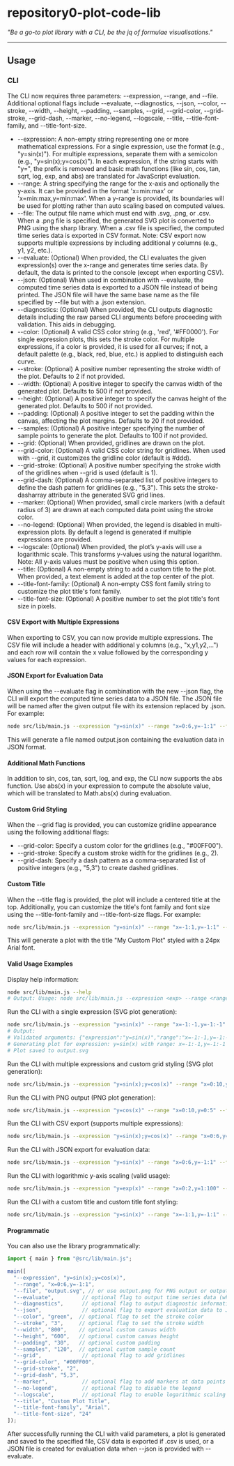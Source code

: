 # repository0-plot-code-lib

_"Be a go-to plot library with a CLI, be the jq of formulae visualisations."_

---

## Usage

### CLI

The CLI now requires three parameters: --expression, --range, and --file. Additional optional flags include --evaluate, --diagnostics, --json, --color, --stroke, --width, --height, --padding, --samples, --grid, --grid-color, --grid-stroke, --grid-dash, --marker, --no-legend, --logscale, --title, --title-font-family, and --title-font-size.

- --expression: A non-empty string representing one or more mathematical expressions. For a single expression, use the format (e.g., "y=sin(x)"). For multiple expressions, separate them with a semicolon (e.g., "y=sin(x);y=cos(x)"). In each expression, if the string starts with "y=", the prefix is removed and basic math functions (like sin, cos, tan, sqrt, log, exp, and abs) are translated for JavaScript evaluation.
- --range: A string specifying the range for the x-axis and optionally the y-axis. It can be provided in the format 'x=min:max' or 'x=min:max,y=min:max'. When a y-range is provided, its boundaries will be used for plotting rather than auto scaling based on computed values.
- --file: The output file name which must end with .svg, .png, or .csv. When a .png file is specified, the generated SVG plot is converted to PNG using the sharp library. When a .csv file is specified, the computed time series data is exported in CSV format. Note: CSV export now supports multiple expressions by including additional y columns (e.g., y1, y2, etc.).
- --evaluate: (Optional) When provided, the CLI evaluates the given expression(s) over the x-range and generates time series data. By default, the data is printed to the console (except when exporting CSV).
- --json: (Optional) When used in combination with --evaluate, the computed time series data is exported to a JSON file instead of being printed. The JSON file will have the same base name as the file specified by --file but with a .json extension.
- --diagnostics: (Optional) When provided, the CLI outputs diagnostic details including the raw parsed CLI arguments before proceeding with validation. This aids in debugging.
- --color: (Optional) A valid CSS color string (e.g., 'red', '#FF0000'). For single expression plots, this sets the stroke color. For multiple expressions, if a color is provided, it is used for all curves; if not, a default palette (e.g., black, red, blue, etc.) is applied to distinguish each curve.
- --stroke: (Optional) A positive number representing the stroke width of the plot. Defaults to 2 if not provided.
- --width: (Optional) A positive integer to specify the canvas width of the generated plot. Defaults to 500 if not provided.
- --height: (Optional) A positive integer to specify the canvas height of the generated plot. Defaults to 500 if not provided.
- --padding: (Optional) A positive integer to set the padding within the canvas, affecting the plot margins. Defaults to 20 if not provided.
- --samples: (Optional) A positive integer specifying the number of sample points to generate the plot. Defaults to 100 if not provided.
- --grid: (Optional) When provided, gridlines are drawn on the plot.
- --grid-color: (Optional) A valid CSS color string for gridlines. When used with --grid, it customizes the gridline color (default is #ddd).
- --grid-stroke: (Optional) A positive number specifying the stroke width of the gridlines when --grid is used (default is 1).
- --grid-dash: (Optional) A comma-separated list of positive integers to define the dash pattern for gridlines (e.g., "5,3"). This sets the stroke-dasharray attribute in the generated SVG grid lines.
- --marker: (Optional) When provided, small circle markers (with a default radius of 3) are drawn at each computed data point using the stroke color.
- --no-legend: (Optional) When provided, the legend is disabled in multi-expression plots. By default a legend is generated if multiple expressions are provided.
- --logscale: (Optional) When provided, the plot’s y-axis will use a logarithmic scale. This transforms y-values using the natural logarithm. Note: All y-axis values must be positive when using this option.
- --title: (Optional) A non-empty string to add a custom title to the plot. When provided, a text element is added at the top center of the plot.
- --title-font-family: (Optional) A non-empty CSS font family string to customize the plot title's font family.
- --title-font-size: (Optional) A positive number to set the plot title's font size in pixels.

#### CSV Export with Multiple Expressions

When exporting to CSV, you can now provide multiple expressions. The CSV file will include a header with additional y columns (e.g., "x,y1,y2,...") and each row will contain the x value followed by the corresponding y values for each expression.

#### JSON Export for Evaluation Data

When using the --evaluate flag in combination with the new --json flag, the CLI will export the computed time series data to a JSON file. The JSON file will be named after the given output file with its extension replaced by .json. For example:

```sh
node src/lib/main.js --expression "y=sin(x)" --range "x=0:6,y=-1:1" --file output.svg --evaluate --json
```

This will generate a file named output.json containing the evaluation data in JSON format.

#### Additional Math Functions

In addition to sin, cos, tan, sqrt, log, and exp, the CLI now supports the abs function. Use abs(x) in your expression to compute the absolute value, which will be translated to Math.abs(x) during evaluation.

#### Custom Grid Styling

When the --grid flag is provided, you can customize gridline appearance using the following additional flags:
- --grid-color: Specify a custom color for the gridlines (e.g., "#00FF00").
- --grid-stroke: Specify a custom stroke width for the gridlines (e.g., 2).
- --grid-dash: Specify a dash pattern as a comma-separated list of positive integers (e.g., "5,3") to create dashed gridlines.

#### Custom Title

When the --title flag is provided, the plot will include a centered title at the top. Additionally, you can customize the title's font family and font size using the --title-font-family and --title-font-size flags. For example:

```sh
node src/lib/main.js --expression "y=sin(x)" --range "x=-1:1,y=-1:1" --file plot.svg --title "My Custom Plot" --title-font-family "Arial" --title-font-size 24
```

This will generate a plot with the title "My Custom Plot" styled with a 24px Arial font.

#### Valid Usage Examples

Display help information:

```sh
node src/lib/main.js --help
# Output: Usage: node src/lib/main.js --expression <exp> --range <range> --file <filepath> [--evaluate] [--diagnostics] [--json] [--color <color>] [--stroke <number>] [--width <number>] [--height <number>] [--padding <number>] [--samples <number>] [--grid] [--grid-color <color>] [--grid-stroke <number>] [--grid-dash <dash_pattern>] [--marker] [--no-legend] [--logscale] [--title <string>] [--title-font-family <fontFamily>] [--title-font-size <fontSize>]
```

Run the CLI with a single expression (SVG plot generation):

```sh
node src/lib/main.js --expression "y=sin(x)" --range "x=-1:-1,y=-1:-1" --file output.svg
# Output:
# Validated arguments: {"expression":"y=sin(x)","range":"x=-1:-1,y=-1:-1","file":"output.svg"}
# Generating plot for expression: y=sin(x) with range: x=-1:-1,y=-1:-1
# Plot saved to output.svg
```

Run the CLI with multiple expressions and custom grid styling (SVG plot generation):

```sh
node src/lib/main.js --expression "y=sin(x);y=cos(x)" --range "x=0:10,y=-1:1" --file customGrid.svg --grid --grid-color "#00FF00" --grid-stroke 2 --grid-dash "5,3"
```

Run the CLI with PNG output (PNG plot generation):

```sh
node src/lib/main.js --expression "y=cos(x)" --range "x=0:10,y=0:5" --file output.png
```

Run the CLI with CSV export (supports multiple expressions):

```sh
node src/lib/main.js --expression "y=sin(x);y=cos(x)" --range "x=0:6,y=-1:1" --file output.csv
```

Run the CLI with JSON export for evaluation data:

```sh
node src/lib/main.js --expression "y=sin(x)" --range "x=0:6,y=-1:1" --file output.svg --evaluate --json
```

Run the CLI with logarithmic y-axis scaling (valid usage):

```sh
node src/lib/main.js --expression "y=exp(x)" --range "x=0:2,y=1:100" --file logscale.svg --logscale
```

Run the CLI with a custom title and custom title font styling:

```sh
node src/lib/main.js --expression "y=sin(x)" --range "x=-1:1,y=-1:1" --file plot.svg --title "My Custom Plot" --title-font-family "Arial" --title-font-size 24
```

#### Programmatic

You can also use the library programmatically:

```js
import { main } from "@src/lib/main.js";

main([
  "--expression", "y=sin(x);y=cos(x)",
  "--range", "x=0:6,y=-1:1",
  "--file", "output.svg", // or use output.png for PNG output or output.csv for CSV export
  "--evaluate",         // optional flag to output time series data (when not exporting CSV)
  "--diagnostics",      // optional flag to output diagnostic information
  "--json",             // optional flag to export evaluation data to JSON
  "--color", "green",  // optional flag to set the stroke color
  "--stroke", "3",     // optional flag to set the stroke width
  "--width", "800",    // optional custom canvas width
  "--height", "600",   // optional custom canvas height
  "--padding", "30",   // optional custom padding
  "--samples", "120",  // optional custom sample count
  "--grid",             // optional flag to add gridlines
  "--grid-color", "#00FF00",
  "--grid-stroke", "2",
  "--grid-dash", "5,3",
  "--marker",           // optional flag to add markers at data points
  "--no-legend",        // optional flag to disable the legend
  "--logscale",         // optional flag to enable logarithmic scaling of the y-axis
  "--title", "Custom Plot Title",
  "--title-font-family", "Arial",
  "--title-font-size", "24"
]);
```

After successfully running the CLI with valid parameters, a plot is generated and saved to the specified file, CSV data is exported if .csv is used, or a JSON file is created for evaluation data when --json is provided with --evaluate.

